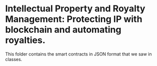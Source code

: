 # Intellectual Property and Royalty Management: Protecting IP with blockchain and automating royalties.

This folder contains the smart contracts in JSON format that we saw in classes.
